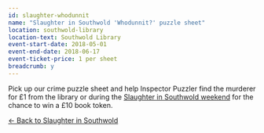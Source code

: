 ```yaml
---
id: slaughter-whodunnit
name: "Slaughter in Southwold 'Whodunnit?' puzzle sheet"
location: southwold-library
location-text: Southwold Library
event-start-date: 2018-05-01
event-end-date: 2018-06-17
event-ticket-price: 1 per sheet
breadcrumb: y
---
```


Pick up our crime puzzle sheet and help Inspector Puzzler find the murderer for £1 from the library or during the [Slaughter in Southwold weekend](/slaughter/) for the chance to win a £10 book token.

[&larr; Back to Slaughter in Southwold](/slaughter/)
